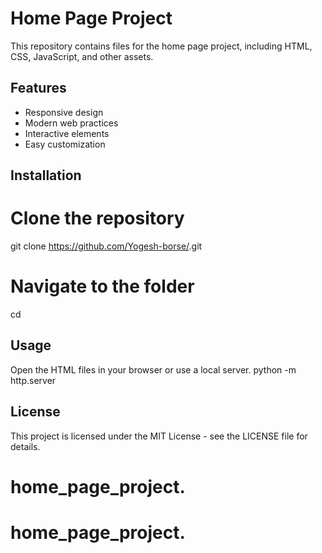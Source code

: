 # Home Page Project
This repository contains files for the home page project, including HTML, CSS, JavaScript, and other assets.
## Features
- Responsive design
- Modern web practices
- Interactive elements
- Easy customization
## Installation
# Clone the repository
git clone https://github.com/Yogesh-borse/<your-repo>.git
# Navigate to the folder
cd <your-repo>
## Usage
Open the HTML files in your browser or use a local server.
python -m http.server
## License
This project is licensed under the MIT License - see the LICENSE file for details.
# home_page_project.
# home_page_project.
